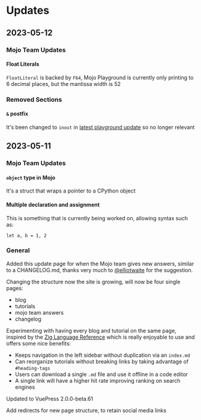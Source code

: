# Updates
## 2023-05-12
### Mojo Team Updates
#### Float Literals
`FloatLiteral` is backed by `F64`, Mojo Playground is currently only printing to 6 decimal places, but the mantissa width is 52

### Removed Sections
#### `&` postfix
It's been changed to `inout` in [latest playground update](https://docs.modular.com/mojo/changelog.html#week-of-2023-05-01) so no longer relevant

## 2023-05-11
### Mojo Team Updates
#### `object` type in Mojo
It's a struct that wraps a pointer to a CPython object

#### Multiple declaration and assignment
This is something that is currently being worked on, allowing syntax such as:
```mojo
let a, b = 1, 2
```

### General
Added this update page for when the Mojo team gives new answers, similar to a CHANGELOG.md, thanks very much to [@elliotwaite](https://twitter.com/elliotwaite) for the suggestion.

Changing the structure now the site is growing, will now be four single pages:
- blog
- tutorials
- mojo team answers
- changelog

Experimenting with having every blog and tutorial on the same page, inspired by the [Zig Language Reference]( https://ziglang.org/documentation/master/) which is really enjoyable to use and offers some nice benefits:
- Keeps navigation in the left sidebar without duplication via an `index.md`
- Can reorganize tutorials without breaking links by taking advantage of `#heading-tags`
- Users can download a single `.md` file and use it offline in a code editor
- A single link will have a higher hit rate improving ranking on search engines

Updated to VuePress 2.0.0-beta.61

Add redirects for new page structure, to retain social media links
